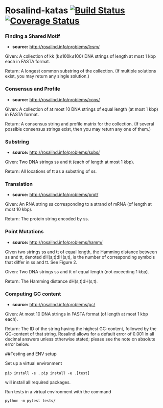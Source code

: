 # Rosalind-katas [![Build Status](https://travis-ci.org/clair3st/Rosalind-katas.svg?branch=master)](https://travis-ci.org/clair3st/Rosalind-katas) [![Coverage Status](https://coveralls.io/repos/github/clair3st/Rosalind-katas/badge.svg?branch=master)](https://coveralls.io/github/clair3st/Rosalind-katas?branch=master)

### Finding a Shared Motif

- **source:** http://rosalind.info/problems/lcsm/

Given: A collection of kk (k≤100k≤100) DNA strings of length at most 1 kbp each in FASTA format.

Return: A longest common substring of the collection. (If multiple solutions exist, you may return any single solution.)

### Consensus and Profile

- **source:** http://rosalind.info/problems/cons/

Given: A collection of at most 10 DNA strings of equal length (at most 1 kbp) in FASTA format.

Return: A consensus string and profile matrix for the collection. (If several possible consensus strings exist, then you may return any one of them.)

### Substring

- **source:** http://rosalind.info/problems/subs/

Given: Two DNA strings ss and tt (each of length at most 1 kbp).

Return: All locations of tt as a substring of ss.

### Translation

- **source:** http://rosalind.info/problems/prot/

Given: An RNA string ss corresponding to a strand of mRNA (of length at most 10 kbp).

Return: The protein string encoded by ss.

### Point Mutations

- **source:** http://rosalind.info/problems/hamm/

Given two strings ss and tt of equal length, the Hamming distance between ss and tt, denoted dH(s,t)dH(s,t), is the number of corresponding symbols that differ in ss and tt. See Figure 2.

Given: Two DNA strings ss and tt of equal length (not exceeding 1 kbp).

Return: The Hamming distance dH(s,t)dH(s,t).

### Computing GC content

- **source:** http://rosalind.info/problems/gc/

Given: At most 10 DNA strings in FASTA format (of length at most 1 kbp each).

Return: The ID of the string having the highest GC-content, followed by the GC-content of that string. Rosalind allows for a default error of 0.001 in all decimal answers unless otherwise stated; please see the note on absolute error below.


##Testing and ENV setup

Set up a virtual environment

`pip install -e .`
`pip install -e .[test]`

will install all required packages.

Run tests in a virtual environment with the command

`python -m pytest tests/`